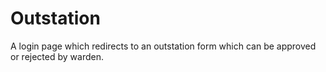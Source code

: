 # Outstation
A login page which redirects to an outstation form which can be approved or rejected by warden.
